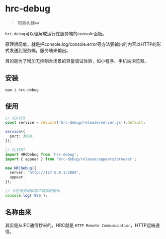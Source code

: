 # hrc-debug

> 项目构建中

`hrc-debug`可以理解成运行在服务端的console面板。

原理很简单，就是把console.log/console.error等方法要输出的内容以HTTP的形式发送到服务端，服务端来输出。

目的是为了增加无控制台场景的轻量调试体验，如小程序、手机端浏览器。

## 安装

```shell
npm i hrc-debug
```

## 使用

```typescript
// SERVER
const service = require('hrc-debug/release/server.js').default;

service({
  port: 3000,
});
```

```typescript
// CLIENT
import HRCDebug from 'hrc-debug';
import { appear } from 'hrc-debug/release/appears/browser';

new HRCDebug({
  server: 'http://127.0.0.1:3000',
  appear,
});

// 会在服务端和客户端同时输出
console.log('996');
```

## 名称由来

其实是从IPC通信抄来的，HRC就是 `HTTP Remote Communication`，HTTP远端通信。
